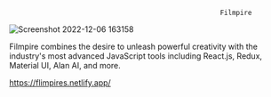                                                          Filmpire

![Screenshot 2022-12-06 163158](https://user-images.githubusercontent.com/97390822/205894609-108dad0a-cf92-4c0f-a398-2df46c2c99dd.png)

Filmpire combines the desire to unleash powerful creativity with the industry's most advanced JavaScript tools including React.js, Redux, Material UI, Alan AI, and more.

https://flimpires.netlify.app/

